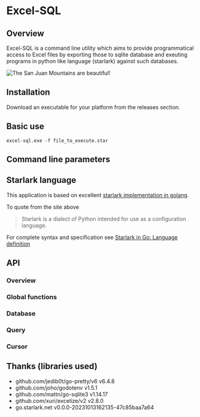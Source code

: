 # Excel-SQL




## Overview

Excel-SQL is a command line utility which aims to provide programmatical access to Excel files by exporting those to sqlite database and exeuting programs in python like language (starlark) against such databases.

![The San Juan Mountains are beautiful!](/TOTALCMD64_vFs0BvTqcc.gif "San Juan Mountains")

<!--toc-->
<!-- tocstop -->

## Installation

Download an executable for your platform from the releases section.

## Basic use

``` excel-sql.exe -f file_to_execute.star ```


## Command line parameters



## Starlark language

This application is based on excellent [starlark implementation in golang](https://github.com/google/starlark-go/tree/master). 

To quote from the site above
 
> Starlark is a dialect of Python intended for use as a configuration language. 

For complete syntax and specification see [Starlark in Go: Language definition](https://github.com/google/starlark-go/blob/master/doc/spec.md#function-and-method-calls)


## API

### Overview

### Global functions


### Database

### Query

### Cursor


## Thanks (libraries used)

* github.com/jedib0t/go-pretty/v6 v6.4.8
* github.com/joho/godotenv v1.5.1
* github.com/mattn/go-sqlite3 v1.14.17
* github.com/xuri/excelize/v2 v2.8.0
* go.starlark.net v0.0.0-20231013162135-47c85baa7a64









